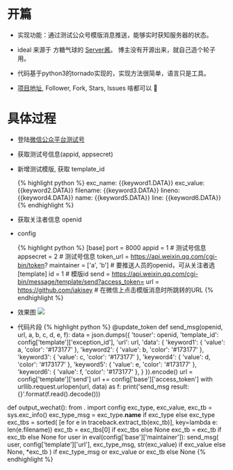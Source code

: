 # 开篇

* 实现功能：通过测试公众号模版消息推送，能够实时获知服务器的状态。

* ideal 来源于 方糖气球的 [Server酱](http://sc.ftqq.com/3.version)。 博主没有开源出来，就自己造个轮子用。

* 代码基于python3的tornado实现的，实现方法很简单，语言只是工具。

* [项目地址](https://github.com/iakisey/ServerMsgPush), Follower, Fork, Stars, Issues 啥都可以 🤣

# 具体过程

*  登陆[微信公众平台测试号](http://mp.weixin.qq.com/debug/cgi-bin/sandbox?t=sandbox/login)
    
*  获取测试号信息(appid, appsecret)

*  新增测试模版, 获取 template_id
        

    {% highlight python %}
    exc_name: {{keyword1.DATA}}
    exc_value: {{keyword2.DATA}}
    filename: {{keyword3.DATA}}
    lineno: {{keyword4.DATA}}
    name: {{keyword5.DATA}}
    line: {{keyword6.DATA}}
    {% endhighlight %}

*  获取关注者信息 openid
*  config


    {% highlight python %}
    [base]
    port = 8000
    appid = 1  # 测试号信息
    appsecret = 2  # 测试号信息
    token_url = https://api.weixin.qq.com/cgi-bin/token?
    maintainer = ['a', 'b']  # 要推送人员的openid，可从关注者选
    [template]
    id = 1  # 模版id
    send = https://api.weixin.qq.com/cgi-bin/message/template/send?access_token=
    url = https://github.com/iakisey  # 在微信上点击模版消息时所跳转的URL
    {% endhighlight %}

*  效果图
    ![](https://github.com/iakisey/ServerMsgPush/img/效果图.png)
*  代码片段
{% highlight python %}
@update_token
def send_msg(openid, url, a, b, c, d, e, f):
    data = json.dumps({
        'touser': openid,
        'template_id': config['template']['exception_id'],
        'url': url,
        'data': {
            'keyword1': {
                'value': a,
                'color': '#173177'
            },
            'keyword2': {
                'value': b,
                'color': '#173177'
            },
            'keyword3': {
                'value': c,
                'color': '#173177'
            },
            'keyword4': {
                'value': d,
                'color': '#173177'
            },
            'keyword5': {
                'value': e,
                'color': '#173177'
            },
            'keyword6': {
                'value': f,
                'color': '#173177'
            },
        }
    }).encode()
    url = config['template']['send']
    url += config['base']['access_token']
    with urllib.request.urlopen(url, data) as f:
        print('send_msg result: {}'.format(f.read().decode()))

def output_wechat():
    from . import config
    exc_type, exc_value, exc_tb = sys.exc_info()
    exc_type_msg = exc_type.__name__ if exc_type else exc_type
    exc_tbs = sorted(
        [e for e in traceback.extract_tb(exc_tb)],
        key=lambda e: len(e.filename))
    exc_tb = exc_tbs[0] if exc_tbs else None
    exc_tb = exc_tb if exc_tb else None
    for user in eval(config['base']['maintainer']):
        send_msg(
            user,
            config['template']['url'],
            exc_type_msg,
            str(exc_value) if exc_value else None,
            *exc_tb
        ) if exc_type_msg or exc_value or exc_tb else None
{% endhighlight %}

